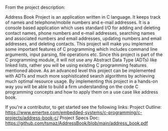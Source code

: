 From the project description:


Address Book Project is an application written in C language. It keeps track of names and telephone/mobile numbers and e-mail addresses. It is a console based application which uses standard I/O for adding and deleting contact names, phone numbers and e-mail addresses, searching names and associated numbers and email addresses, updating numbers and email addresses, and deleting contacts.
This project will make you implement some important features of C programming which includes command line arguments, input parsing, file operations etc. Since this project is part of the C programming module, it will not use any Abstract Data Type (ADTs) like linked lists, rather you will be using existing C programming features mentioned above. As an advanced level this project can be implemented with ADTs and much more sophisticated search algorithms by achieving much optimal resource usage. 
By implementing this project in a hands-on way you will be able to build a firm understanding on the code C programming concepts and how to apply them on a use case like address book.

If you're a contributor, to get started see the following links:
Project Outline: https://www.emertxe.com/embedded-systems/c-programming/c-projects/address-book-c/
Project Specs Doc: https://github.com/tsmaz/AddressBook/blob/main/address_book.pdf

